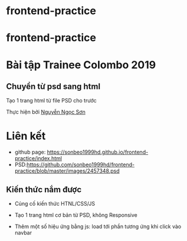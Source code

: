 # frontend-practice
# frontend-practice
# Bài tập Trainee Colombo 2019


## Chuyển từ psd sang html


Tạo 1 trang html từ file PSD cho trước


Thực hiện bởi [Nguyễn Ngọc Sơn](https://github.com/sonbeo1999hd)
# Liên kết
- github page: https://sonbeo1999hd.github.io/frontend-practice/index.html
- PSD:https://github.com/sonbeo1999hd/frontend-practice/blob/master/images/2457348.psd
## Kiến thức nắm được


- Củng cố kiến thức HTNL/CSS/JS

- Tạo 1 trang html cơ bản từ PSD, không Responsive
- Thêm một số hiệu ứng bằng js: load tới phần tương ứng khi click vào navbar

